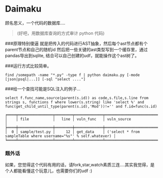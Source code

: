 # Daimaku
顾名思义，一个代码的数据库....

> (好吧，用数据库查询的方式审计 python 代码)

###原理特别傻逼
就是把传入的代码进行AST抽象，然后每个ast节点都有个parent节点和自己的随机id
然后把一些关键的ast类型写到一个缓存里，通过pandas导出到sqlite, 结合可以自己创建的udf，就能操作这个ast树了。

###运行方式比较简单。
```
find /somepath -name "*.py" -type f | python daimaku.py [-mode [json|psql|...]] [-sql "select ...."] 
```

###给一个查找可能是SQL注入的例子...
```
select f.func_name,source(parent(s.id)) as code,s.file,s.line from strings s, functions f where lower(s.string) like 'select %' and func(get_child_until_type(parent(s.id),'Mod'))!='' and f.id=func(s.id)

╒════╤════════════════╤════════╤═════════════╤═══════════════════════════════════════════════════════════════════╕
│    │ file           │   line │ vuln_func   │ vuln_source                                                       │
╞════╪════════════════╪════════╪═════════════╪═══════════════════════════════════════════════════════════════════╡
│  0 │ sample/test.py │     12 │ get_data    │ ('select * from sampleTable where username="%s"' % self.whatever) │
╘════╧════════════════╧════════╧═════════════╧═══════════════════════════════════════════════════════════════════╛

```

### 题外话
如果，您觉得这个代码有用的话，请fork,star,watch素质三连....其实我觉得，是个人都能看懂这个玩意儿，也需要你们的udf :)
